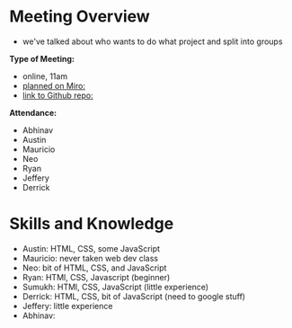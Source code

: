 # Meeting Overview
- we've talked about who wants to do what project and split into groups
  
**Type of Meeting:**
- online, 11am
- [planned on Miro:](https://miro.com/app/board/uXjVKR5LBGo=/)
- [link to Github repo:](https://github.com/cse110-sp24-group34/warmup-exercise)

**Attendance:**
- Abhinav
- Austin
- Mauricio
- Neo
- Ryan
- Jeffery
- Derrick

# Skills and Knowledge
- Austin: HTML, CSS, some JavaScript
- Mauricio: never taken web dev class
- Neo: bit of HTML, CSS, and JavaScript
- Ryan: HTMl, CSS, Javascript (beginner)
- Sumukh: HTMl, CSS, JavaScript (little experience)
- Derrick: HTML, CSS, bit of JavaScript (need to google stuff)
- Jeffery: little experience
- Abhinav: 
